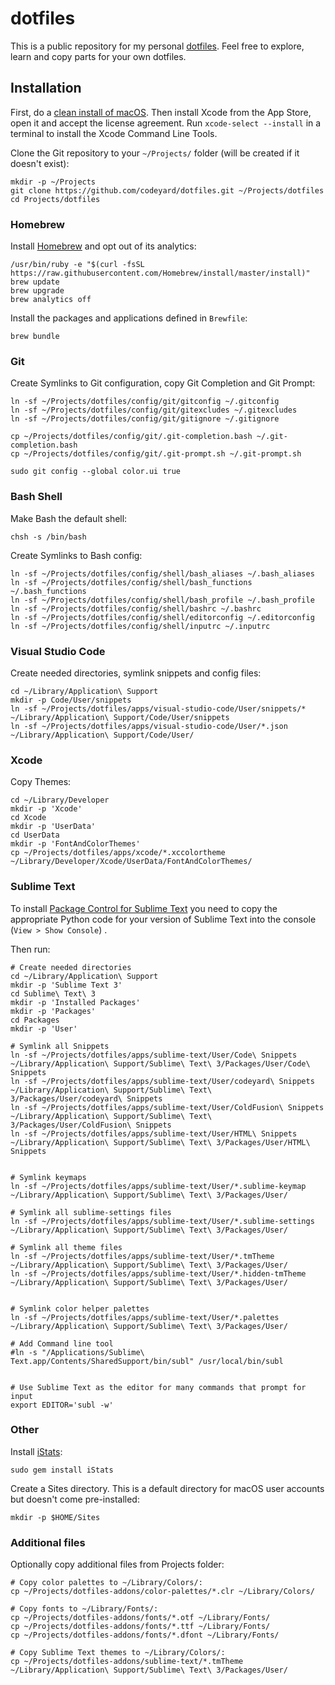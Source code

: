 # dotfiles

This is a public repository for my personal [dotfiles](https://dotfiles.github.io/). Feel free to explore, learn and copy parts for your own dotfiles.


## Installation

First, do a [clean install of macOS](https://www.imore.com/how-do-clean-install-macos). Then install Xcode from the App Store, open it and accept the license agreement. Run `xcode-select --install` in a terminal to install the Xcode Command Line Tools.

Clone the Git repository to your `~/Projects/` folder (will be created if it doesn't exist):

```
mkdir -p ~/Projects
git clone https://github.com/codeyard/dotfiles.git ~/Projects/dotfiles
cd Projects/dotfiles
```



### Homebrew

Install [Homebrew](https://brew.sh) and opt out of its analytics:

```
/usr/bin/ruby -e "$(curl -fsSL https://raw.githubusercontent.com/Homebrew/install/master/install)"
brew update
brew upgrade
brew analytics off
```

Install the packages and applications defined in `Brewfile`:
```
brew bundle
```



### Git

Create Symlinks to Git configuration, copy Git Completion and Git Prompt:

```
ln -sf ~/Projects/dotfiles/config/git/gitconfig ~/.gitconfig
ln -sf ~/Projects/dotfiles/config/git/gitexcludes ~/.gitexcludes
ln -sf ~/Projects/dotfiles/config/git/gitignore ~/.gitignore

cp ~/Projects/dotfiles/config/git/.git-completion.bash ~/.git-completion.bash
cp ~/Projects/dotfiles/config/git/.git-prompt.sh ~/.git-prompt.sh

sudo git config --global color.ui true
```



### Bash Shell

Make Bash the default shell:
```
chsh -s /bin/bash
```

Create Symlinks to Bash config:
```
ln -sf ~/Projects/dotfiles/config/shell/bash_aliases ~/.bash_aliases
ln -sf ~/Projects/dotfiles/config/shell/bash_functions ~/.bash_functions
ln -sf ~/Projects/dotfiles/config/shell/bash_profile ~/.bash_profile
ln -sf ~/Projects/dotfiles/config/shell/bashrc ~/.bashrc
ln -sf ~/Projects/dotfiles/config/shell/editorconfig ~/.editorconfig
ln -sf ~/Projects/dotfiles/config/shell/inputrc ~/.inputrc
```



### Visual Studio Code

Create needed directories, symlink snippets and config files:

```
cd ~/Library/Application\ Support
mkdir -p Code/User/snippets
ln -sf ~/Projects/dotfiles/apps/visual-studio-code/User/snippets/* ~/Library/Application\ Support/Code/User/snippets
ln -sf ~/Projects/dotfiles/apps/visual-studio-code/User/*.json ~/Library/Application\ Support/Code/User/
```





### Xcode

Copy Themes:

```
cd ~/Library/Developer
mkdir -p 'Xcode'
cd Xcode
mkdir -p 'UserData'
cd UserData
mkdir -p 'FontAndColorThemes'
cp ~/Projects/dotfiles/apps/xcode/*.xccolortheme ~/Library/Developer/Xcode/UserData/FontAndColorThemes/
```




### Sublime Text

To install [Package Control for Sublime Text](https://packagecontrol.io/installation) you need to copy the appropriate Python code for your version of Sublime Text into the console (`View > Show Console`) .

Then run:

```
# Create needed directories
cd ~/Library/Application\ Support
mkdir -p 'Sublime Text 3'
cd Sublime\ Text\ 3
mkdir -p 'Installed Packages'
mkdir -p 'Packages'
cd Packages
mkdir -p 'User'

# Symlink all Snippets
ln -sf ~/Projects/dotfiles/apps/sublime-text/User/Code\ Snippets ~/Library/Application\ Support/Sublime\ Text\ 3/Packages/User/Code\ Snippets
ln -sf ~/Projects/dotfiles/apps/sublime-text/User/codeyard\ Snippets ~/Library/Application\ Support/Sublime\ Text\ 3/Packages/User/codeyard\ Snippets
ln -sf ~/Projects/dotfiles/apps/sublime-text/User/ColdFusion\ Snippets ~/Library/Application\ Support/Sublime\ Text\ 3/Packages/User/ColdFusion\ Snippets
ln -sf ~/Projects/dotfiles/apps/sublime-text/User/HTML\ Snippets ~/Library/Application\ Support/Sublime\ Text\ 3/Packages/User/HTML\ Snippets


# Symlink keymaps
ln -sf ~/Projects/dotfiles/apps/sublime-text/User/*.sublime-keymap ~/Library/Application\ Support/Sublime\ Text\ 3/Packages/User/

# Symlink all sublime-settings files
ln -sf ~/Projects/dotfiles/apps/sublime-text/User/*.sublime-settings ~/Library/Application\ Support/Sublime\ Text\ 3/Packages/User/

# Symlink all theme files
ln -sf ~/Projects/dotfiles/apps/sublime-text/User/*.tmTheme ~/Library/Application\ Support/Sublime\ Text\ 3/Packages/User/
ln -sf ~/Projects/dotfiles/apps/sublime-text/User/*.hidden-tmTheme ~/Library/Application\ Support/Sublime\ Text\ 3/Packages/User/


# Symlink color helper palettes
ln -sf ~/Projects/dotfiles/apps/sublime-text/User/*.palettes ~/Library/Application\ Support/Sublime\ Text\ 3/Packages/User/

# Add Command line tool
#ln -s "/Applications/Sublime\ Text.app/Contents/SharedSupport/bin/subl" /usr/local/bin/subl


# Use Sublime Text as the editor for many commands that prompt for input
export EDITOR='subl -w'
```





### Other

Install [iStats](https://github.com/Chris911/iStats):
```
sudo gem install iStats
```

Create a Sites directory. This is a default directory for macOS user accounts but doesn't come pre-installed:
```
mkdir -p $HOME/Sites
```





### Additional files

Optionally copy additional files from Projects folder:
```
# Copy color palettes to ~/Library/Colors/:
cp ~/Projects/dotfiles-addons/color-palettes/*.clr ~/Library/Colors/

# Copy fonts to ~/Library/Fonts/:
cp ~/Projects/dotfiles-addons/fonts/*.otf ~/Library/Fonts/
cp ~/Projects/dotfiles-addons/fonts/*.ttf ~/Library/Fonts/
cp ~/Projects/dotfiles-addons/fonts/*.dfont ~/Library/Fonts/

# Copy Sublime Text themes to ~/Library/Colors/:
cp ~/Projects/dotfiles-addons/sublime-text/*.tmTheme ~/Library/Application\ Support/Sublime\ Text\ 3/Packages/User/
```
